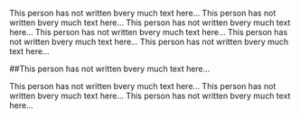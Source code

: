 This person has not written bvery much text here... This person has not written bvery much text here... This person has not written bvery much text here... This person has not written bvery much text here... This person has not written bvery much text here... This person has not written bvery much text here...

##This person has not written bvery much text here...

This person has not written bvery much text here... This person has not written bvery much text here... This person has not written bvery much text here...